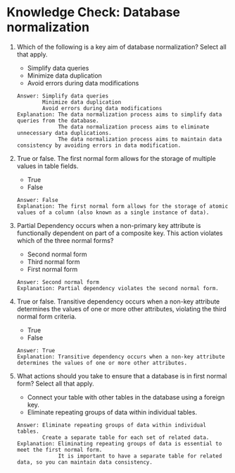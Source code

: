 # Knowledge Check: Database normalization

1. Which of the following is a key aim of database normalization? Select all that apply.

   - Simplify data queries
   - Minimize data duplication
   - Avoid errors during data modifications

   ```
   Answer: Simplify data queries
           Minimize data duplication
           Avoid errors during data modifications
   Explanation: The data normalization process aims to simplify data queries from the database.
                The data normalization process aims to eliminate unnecessary data duplications.
                The data normalization process aims to maintain data consistency by avoiding errors in data modification.
   ```

2. True or false. The first normal form allows for the storage of multiple values in table fields.

   - True
   - False

   ```
   Answer: False
   Explanation: The first normal form allows for the storage of atomic values of a column (also known as a single instance of data).
   ```

3. Partial Dependency occurs when a non-primary key attribute is functionally dependent on part of a composite key. This action violates which of the three normal forms?

   - Second normal form
   - Third normal form
   - First normal form

   ```
   Answer: Second normal form
   Explanation: Partial dependency violates the second normal form.
   ```

4. True or false. Transitive dependency occurs when a non-key attribute determines the values of one or more other attributes, violating the third normal form criteria.

   - True
   - False

   ```
   Answer: True
   Explanation: Transitive dependency occurs when a non-key attribute determines the values of one or more other attributes.
   ```

5. What actions should you take to ensure that a database is in first normal form? Select all that apply.
   - Connect your table with other tables in the database using a foreign key.
   - Eliminate repeating groups of data within individual tables.
   ```
   Answer: Eliminate repeating groups of data within individual tables.
           Create a separate table for each set of related data.
   Explanation: Eliminating repeating groups of data is essential to meet the first normal form.
                It is important to have a separate table for related data, so you can maintain data consistency.
   ```
